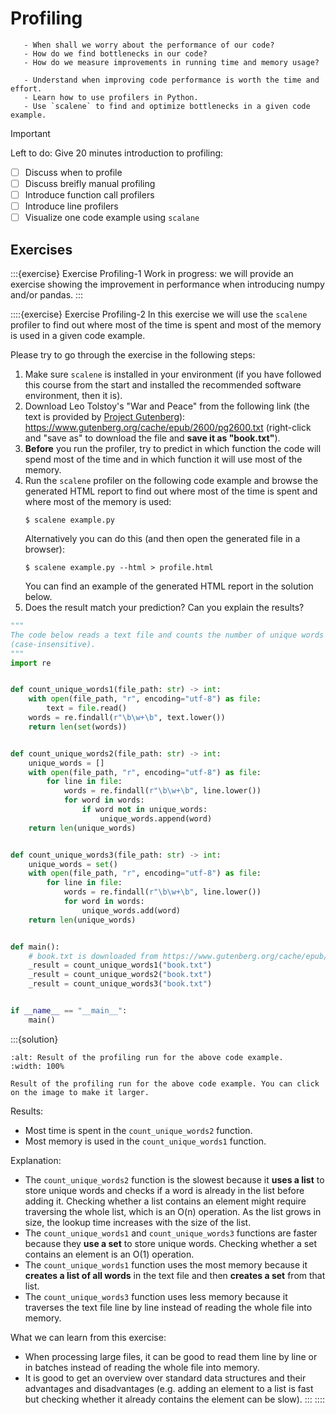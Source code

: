 # Profiling

```{questions}
   - When shall we worry about the performance of our code?
   - How do we find bottlenecks in our code?
   - How do we measure improvements in running time and memory usage?
```

```{objectives}
   - Understand when improving code performance is worth the time and effort.
   - Learn how to use profilers in Python.
   - Use `scalene` to find and optimize bottlenecks in a given code example.
```


> [!IMPORTANT]  
> Left to do:
> Give 20 minutes introduction to profiling:
> - [ ] Discuss when to profile
> - [ ] Discuss breifly manual profiling
> - [ ] Introduce function call profilers
> - [ ] Introduce line profilers
> - [ ] Visualize one code example using `scalane`


## Exercises

:::{exercise} Exercise Profiling-1
Work in progress: we will provide an exercise showing the improvement in
performance when introducing numpy and/or pandas.
:::

::::{exercise} Exercise Profiling-2
In this exercise we will use the `scalene` profiler to find out where most of the time is spent
and most of the memory is used in a given code example.

Please try to go through the exercise in the following steps:
1. Make sure `scalene` is installed in your environment (if you have followed
   this course from the start and installed the recommended software
   environment, then it is).
1. Download Leo Tolstoy's "War and Peace" from the following link (the text is
   provided by [Project Gutenberg](https://www.gutenberg.org/)):
   <https://www.gutenberg.org/cache/epub/2600/pg2600.txt>
   (right-click and "save as" to download the file and **save it as "book.txt"**).
1. **Before** you run the profiler, try to predict in which function the code
   will spend most of the time and in which function it will use most of the
   memory.
1. Run the `scalene` profiler on the following code example and browse the
   generated HTML report to find out where most of the time is spent and where
   most of the memory is used:
   ```console
   $ scalene example.py
   ```
   Alternatively you can do this (and then open the generated file in a browser):
   ```console
   $ scalene example.py --html > profile.html
   ```
   You can find an example of the generated HTML report in the solution below.
1. Does the result match your prediction? Can you explain the results?

```python
"""
The code below reads a text file and counts the number of unique words in it
(case-insensitive).
"""
import re


def count_unique_words1(file_path: str) -> int:
    with open(file_path, "r", encoding="utf-8") as file:
        text = file.read()
    words = re.findall(r"\b\w+\b", text.lower())
    return len(set(words))


def count_unique_words2(file_path: str) -> int:
    unique_words = []
    with open(file_path, "r", encoding="utf-8") as file:
        for line in file:
            words = re.findall(r"\b\w+\b", line.lower())
            for word in words:
                if word not in unique_words:
                    unique_words.append(word)
    return len(unique_words)


def count_unique_words3(file_path: str) -> int:
    unique_words = set()
    with open(file_path, "r", encoding="utf-8") as file:
        for line in file:
            words = re.findall(r"\b\w+\b", line.lower())
            for word in words:
                unique_words.add(word)
    return len(unique_words)


def main():
    # book.txt is downloaded from https://www.gutenberg.org/cache/epub/2600/pg2600.txt
    _result = count_unique_words1("book.txt")
    _result = count_unique_words2("book.txt")
    _result = count_unique_words3("book.txt")


if __name__ == "__main__":
    main()
```

:::{solution}
  ```{figure} profiling/exercise2.png
  :alt: Result of the profiling run for the above code example.
  :width: 100%

  Result of the profiling run for the above code example. You can click on the image to make it larger.
  ```

  Results:
  - Most time is spent in the `count_unique_words2` function.
  - Most memory is used in the `count_unique_words1` function.

  Explanation:
  - The `count_unique_words2` function is the slowest because it **uses a list**
    to store unique words and checks if a word is already in the list before
    adding it.
    Checking whether a list contains an element might require traversing the
    whole list, which is an O(n) operation. As the list grows in size,
    the lookup time increases with the size of the list.
  - The `count_unique_words1` and `count_unique_words3` functions are faster
    because they **use a set** to store unique words.
    Checking whether a set contains an element is an O(1) operation.
  - The `count_unique_words1` function uses the most memory because it **creates
    a list of all words** in the text file and then **creates a set** from that
    list.
  - The `count_unique_words3` function uses less memory because it traverses
    the text file line by line instead of reading the whole file into memory.

  What we can learn from this exercise:
  - When processing large files, it can be good to read them line by line
    or in batches
    instead of reading the whole file into memory.
  - It is good to get an overview over standard data structures and their
    advantages and disadvantages (e.g. adding an element to a list is fast but checking whether
    it already contains the element can be slow).
  :::
::::
